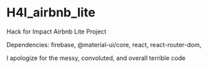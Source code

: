 # H4I_airbnb_lite
Hack for Impact Airbnb Lite Project

Dependencies:
  firebase,
  @material-ui/core,
  react,
  react-router-dom,
  
 I apologize for the messy, convoluted, and overall terrible code
